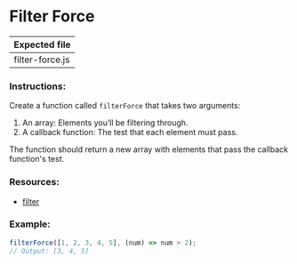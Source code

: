 # Filter Force

| Expected file   |
| --------------- |
| filter-force.js |

### Instructions:

Create a function called `filterForce` that takes two arguments:

1. An array: Elements you’ll be filtering through.
2. A callback function: The test that each element must pass.

The function should return a new array with elements that pass the callback function's test.

### Resources:

- [filter](https://developer.mozilla.org/en-US/docs/Web/JavaScript/Reference/Global_Objects/Array/filter)

### Example:

```js
filterForce([1, 2, 3, 4, 5], (num) => num > 2);
// Output: [3, 4, 5]
```
